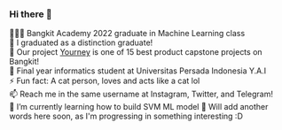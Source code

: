 ### Hi there 👋

👩🏻‍💻 Bangkit Academy 2022 graduate in Machine Learning class  
:star_struck: I graduated as a distinction graduate!  
:star2: Our project [Yourney](https://github.com/Vanz-Noob/Yourney-Bangkit-Project-Caps) is one of 15 best product capstone projects on Bangkit!  
🏫 Final year informatics student at Universitas Persada Indonesia Y.A.I  
⚡ Fun fact: A cat person, loves and acts like a cat lol  
📫 Reach me in the same username at Instagram, Twitter, and Telegram!  
🌱 I’m currently learning how to build SVM ML model
💬 Will add another words here soon, as I'm progressing in something interesting :D  

<!--
**aliifnrhmn/aliifnrhmn** is a ✨ _special_ ✨ repository because its `README.md` (this file) appears on your GitHub profile.

Here are some ideas to get you started:

- 🔭 I’m currently working on ...
- 🌱 I’m currently learning ...
- 👯 I’m looking to collaborate on ...
- 🤔 I’m looking for help with ...
- 💬 Ask me about ...
- 📫 How to reach me: ...
- 😄 Pronouns: ...
- ⚡ Fun fact: ...
-->
